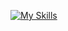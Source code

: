 [![My Skills](https://skillicons.dev/icons?i=java,python,cpp,js,git,html,css,sass,styledcomponents,bootstrap,tailwind,materialui,vite,react,redux,nodejs,express,jquery,flask,django,mysql,mongodb,supabase,firebase,postman,codepen,vscode,idea,replit,vercel,netlify)](https://x.com/vrndavn)
